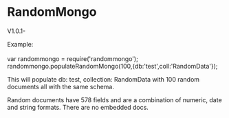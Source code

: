 # RandomMongo

V1.0.1-

Example:<br><br>
var randommongo = require('randommongo');<br>
randommongo.populateRandomMongo(100,{db:'test',coll:'RandomData'});
<p>
This will populate db: test, collection: RandomData with 100 random documents all with the same schema.

Random documents have 578 fields and are a combination of numeric, date and string formats. There are no embedded docs.
</p>
